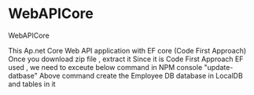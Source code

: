 # WebAPICore
WebAPICore

This Ap.net Core Web API application with EF core (Code First Approach)
Once  you download zip file , extract it 
Since it is Code First Approach EF used , we need to exceute below command in NPM console
"update-datbase"
Above command create the Employee DB database in LocalDB and tables in it

